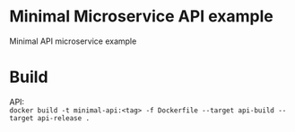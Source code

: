 # Minimal Microservice API example

Minimal API microservice example

# Build
API:  
`docker build -t minimal-api:<tag> -f Dockerfile --target api-build --target api-release .`  
